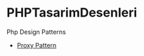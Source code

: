 # PHPTasarimDesenleri
Php Design Patterns

- [Proxy Pattern](https://github.com/omer-yavuz/PHPTasarimDesenleri/tree/master/ProxyPattern)
